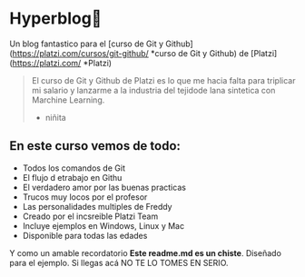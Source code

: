 # Hyperblog💚
Un blog fantastico para el [curso de Git y Github](https://platzi.com/cursos/git-github/ *curso de Git y Github) de [Platzi](https://platzi.com/ *Platzi)
>El curso de Git y Github de Platzi es lo que me hacia falta para triplicar mi salario y lanzarme a la industria del tejidode lana sintetica con Marchine Learning.
> - niñita
## En este curso vemos de todo:
* Todos los comandos de Git
* El flujo d etrabajo en Githu
* El verdadero amor por las buenas practicas
* Trucos muy locos por el profesor
* Las personalidades multiples de Freddy
* Creado por el incsreible Platzi Team
* Incluye ejemplos en Windows, Linux y Mac
* Disponible para todas las edades


Y como un amable recordatorio **Este readme.md es un chiste**. Diseñado para el ejemplo. Si llegas acá NO TE LO TOMES EN SERIO.
